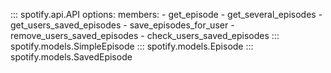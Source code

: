 ::: spotify.api.API
    options:
      members:
        - get_episode
        - get_several_episodes
        - get_users_saved_episodes
        - save_episodes_for_user
        - remove_users_saved_episodes
        - check_users_saved_episodes
::: spotify.models.SimpleEpisode
::: spotify.models.Episode
::: spotify.models.SavedEpisode